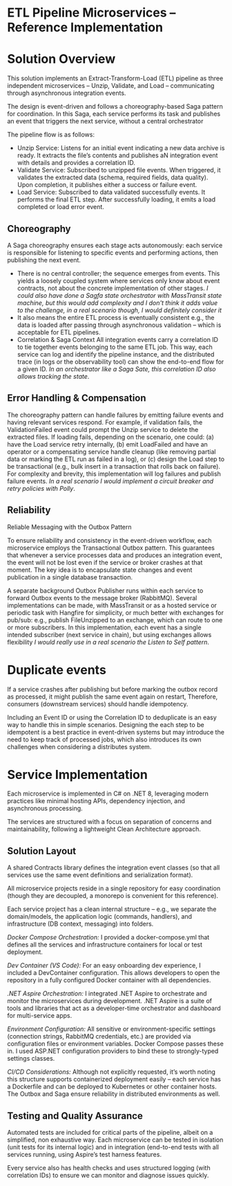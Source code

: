 # ETL Pipeline Microservices – Reference Implementation

# Solution Overview

This solution implements an Extract-Transform-Load (ETL) pipeline as three independent microservices – Unzip, Validate, and Load – communicating through asynchronous integration events.

The design is event-driven and follows a choreography-based Saga pattern for coordination. In this Saga, each service performs its task and publishes an event that triggers the next service, without a central orchestrator

The pipeline flow is as follows:
 * Unzip Service: Listens for an initial event indicating a new data archive is ready. It extracts the file’s contents and publishes aN integration event with details and provides a correlation ID.
 * Validate Service: Subscribed to unzipped file events. When triggered, it validates the extracted data (schema, required fields, data quality). Upon completion, it publishes either a success or failure event.
 * Load Service: Subscribed to data validated successfully events. It performs the final ETL step. After successfully loading, it emits a load completed or load error event.

## Choreography

A Saga choreography ensures each stage acts autonomously: each service is responsible for listening to specific events and performing actions, then publishing the next event.
* There is no central controller; the sequence emerges from events.
  This yields a loosely coupled system where services only know about event contracts, not about the concrete implementation of other stages. *I could also have done a Sagfa state orchestrator with MassTransit state machine, but this would add complexity and I don't think it adds value to the challenge, in a real scenario though, I would definitely consider it*
* It also means the entire ETL process is eventually consistent
  e.g., the data is loaded after passing through asynchronous validation – which is acceptable for ETL pipelines.
* Correlation & Saga Context
  All integration events carry a correlation ID to tie together events belonging to the same ETL job. This way, each service can log and identify the pipeline instance, and the distributed trace (in logs or the observability tool) can show the end-to-end flow for a given ID. *In an orchestrator like a Saga Sate, this correlation ID also allows tracking the state*.

## Error Handling & Compensation

  The choreography pattern can handle failures by emitting failure events and having relevant services respond. For example, if validation fails, the ValidationFailed event could prompt the Unzip service to delete the extracted files. If loading fails, depending on the scenario, one could: (a) have the Load service retry internally, (b) emit LoadFailed and have an operator or a compensating service handle cleanup (like removing partial data or marking the ETL run as failed in a log), or (c) design the Load step to be transactional (e.g., bulk insert in a transaction that rolls back on failure). For complexity and brevity, this implementation will log failures and publish failure events. *In a real scenario I would implement a circuit breaker and retry policies with Polly*.

## Reliability

Reliable Messaging with the Outbox Pattern

To ensure reliability and consistency in the event-driven workflow, each microservice employs the Transactional Outbox pattern. This guarantees that whenever a service processes data and produces an integration event, the event will not be lost even if the service or broker crashes at that moment. The key idea is to encapsulate state changes and event publication in a single database transaction.

A separate background Outbox Publisher runs within each service to forward Outbox events to the message broker (RabbitMQ). Several implementations can be made, with MassTransit or as a hosted service or periodic task with Hangfire for simplicity, or much better with exchanges for pub/sub: e.g., publish FileUnzipped to an exchange, which can route to one or more subscribers. In this implementation, each event has a single intended subscriber (next service in chain), but using exchanges allows flexibility *I would really use in a real scenario the Listen to Self pattern*.

# Duplicate events

If a service crashes after publishing but before marking the outbox record as processed, it might publish the same event again on restart, Therefore, consumers (downstream services) should handle idempotency.

Including an Event ID or using the Correlation ID to deduplicate is an easy way to handle this in simple scenarios. Designing the each step to be idempotent is a best practice in event-driven systems but may introduce the need to keep track of processed jobs, which also introduces its own challenges when considering a distributes system.

# Service Implementation

Each microservice is implemented in C# on .NET 8, leveraging modern practices like minimal hosting APIs, dependency injection, and asynchronous processing.

The services are structured with a focus on separation of concerns and maintainability, following a lightweight Clean Architecture approach.

## Solution Layout

A shared Contracts library defines the integration event classes (so that all services use the same event definitions and serialization format).

All microservice projects reside in a single repository for easy coordination (though they are decoupled, a monorepo is convenient for this reference).

Each service project has a clean internal structure – e.g., we separate the domain/models, the application logic (commands, handlers), and infrastructure (DB context, messaging) into folders.

*Docker Compose Orchestration:* I provided a docker-compose.yml that defines all the services and infrastructure containers for local or test deployment.

*Dev Container (VS Code):* For an easy onboarding dev experience, I included a DevContainer configuration. This allows developers to open the repository in a fully configured Docker container with all dependencies.

*.NET Aspire Orchestration:* I integrated .NET Aspire to orchestrate and monitor the microservices during development. .NET Aspire is a suite of tools and libraries that act as a developer-time orchestrator and dashboard for multi-service apps.

*Environment Configuration:* All sensitive or environment-specific settings (connection strings, RabbitMQ credentials, etc.) are provided via configuration files or environment variables. Docker Compose passes these in. I used ASP.NET configuration providers to bind these to strongly-typed settings classes.

*CI/CD Considerations:* Although not explicitly requested, it’s worth noting this structure supports containerized deployment easily – each service has a Dockerfile and can be deployed to Kubernetes or other container hosts. The Outbox and Saga ensure reliability in distributed environments as well.

## Testing and Quality Assurance

Automated tests are included for critical parts of the pipeline, albeit on a simplified, non exhaustive way. Each microservice can be tested in isolation (unit tests for its internal logic) and in integration (end-to-end tests with all services running, using Aspire’s test harness features.

Every service also has health checks and uses structured logging (with correlation IDs) to ensure we can monitor and diagnose issues quickly.

